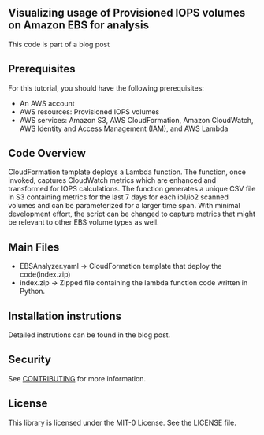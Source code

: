 ## Visualizing usage of Provisioned IOPS volumes on Amazon EBS for analysis
This code is part of a blog post

## Prerequisites
For this tutorial, you should have the following prerequisites:
* An AWS account
* AWS resources: Provisioned IOPS volumes
* AWS services: Amazon S3, AWS CloudFormation, Amazon CloudWatch, AWS Identity and Access Management (IAM), and AWS Lambda

##  Code Overview
CloudFormation template deploys a Lambda function. The function, once invoked, captures CloudWatch metrics which are enhanced and transformed for IOPS calculations. The function generates a unique CSV file in S3 containing metrics for the last 7 days for each io1/io2 scanned volumes and can be parameterized for a larger time span. With minimal development effort, the script can be changed to capture metrics that might be relevant to other EBS volume types as well.

##  Main Files
* EBSAnalyzer.yaml -> CloudFormation template that deploy the code(index.zip)
* index.zip -> Zipped file containing the lambda function code written in Python.


##  Installation instrutions
Detailed instrutions can be found in the blog post.

## Security

See [CONTRIBUTING](CONTRIBUTING.md#security-issue-notifications) for more information.

## License

This library is licensed under the MIT-0 License. See the LICENSE file.

